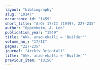 ```yaml
---
layout: "bibliography"
slug: "10147"
occurrence_id: "1459"
short_title: "ArOr 17/II (1949), 227-235"
author: "Oppenheim, A. Leo"
publication_year: "1949"
title: "Akk. arad-ekalli = 'Builder'"
volume_no_: "17/II"
pages: "227-235"
journal: "Archív Orientalí"
title: "Akk. arad-ekalli = 'Builder'"
previous_item: "10150"
---
```

